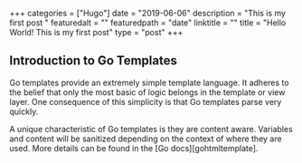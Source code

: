 +++
categories = ["Hugo"]
date = "2019-06-06"
description = "This is my first post "
featuredalt = ""
featuredpath = "date"
linktitle = ""
title = "Hello World! This is my first post"
type = "post"
+++

## Introduction to Go Templates

Go templates provide an extremely simple template language. It adheres to the
belief that only the most basic of logic belongs in the template or view layer.
One consequence of this simplicity is that Go templates parse very quickly.

A unique characteristic of Go templates is they are content aware. Variables and
content will be sanitized depending on the context of where they are used. More
details can be found in the [Go docs][gohtmltemplate].

